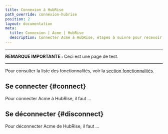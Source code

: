 ```yaml
---
title: Connexion à HubRise
path_override: connexion-hubrise
position: 2
layout: documentation
meta:
  title: Connexion | Acme | HubRise
  description: Connecter Acme à HubRise, étapes à suivre pour recevoir vos commandes Acme dans votre logiciel de caisse.
---
```


---

**REMARQUE IMPORTANTE :** Ceci est une page de test.

---

Pour consulter la liste des fonctionnalités, voir la [section fonctionnalités](/apps/0test/overview#integration-features).

## Se connecter {#connect}

Pour connecter Acme à HubRise, il faut ...

## Se déconnecter {#disconnect}

Pour déconnecter Acme de HubRise, il faut ...
